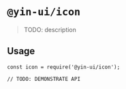 # `@yin-ui/icon`

> TODO: description

## Usage

```
const icon = require('@yin-ui/icon');

// TODO: DEMONSTRATE API
```

